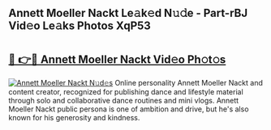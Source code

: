 ## Annett Moeller Nackt Le𝚊k𝚎d N𝚞𝚍e - Part-rBJ Vid𝚎o Le𝚊ks Photos XqP53

# <h2><a href="http://fb8dn3.evod.top/?m=Annett+Moeller+Nackt">🔗 👉🔴 Annett Moeller Nackt Vid𝚎o Ph𝚘t𝚘s</a></h2>

[![Annett Moeller Nackt N𝚞d𝚎s](https://i.imgur.com/8V9OHl7.gif)](http://fb8dn3.evod.top/?m=Annett+Moeller+Nackt)
Online personality Annett Moeller Nackt and content creator, recognized for publishing dance and lifestyle material through solo and collaborative dance routines and mini vlogs. Annett Moeller Nackt public persona is one of ambition and drive, but he's also known for his generosity and kindness. 

